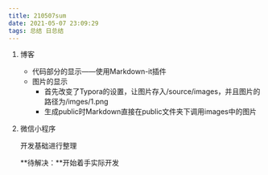 ```yaml
---
title: 210507sum
date: 2021-05-07 23:09:29
tags: 总结 日总结
---
```


1. 博客

   - 代码部分的显示——使用Markdown-it插件
   - 图片的显示
     - 首先改变了Typora的设置，让图片存入/source/images，并且图片的路径为/imges/1.png
     - 生成public时Markdown直接在public文件夹下调用images中的图片

2. 微信小程序

   开发基础进行整理

   **待解决：**开始着手实际开发

   